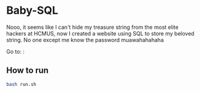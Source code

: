 # Baby-SQL

Nooo, it seems like I can't hide my treasure string from the most elite hackers at HCMUS, now I created a website using SQL to store my beloved string. No one except me know the password muawahahahaha

Go to: <url>:<port>

## How to run

```sh
bash run.sh
```

